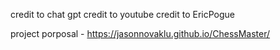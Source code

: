 credit to chat gpt
credit to youtube
credit to EricPogue

project porposal - https://jasonnovaklu.github.io/ChessMaster/
